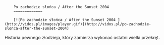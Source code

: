 
        Po zachodzie słońca / After the Sunset 2004 
        =============
        
        [![Po zachodzie słońca / After the Sunset 2004 ](http://vidos.pl/images/player.gif)](http://vidos.pl/po-zachodzie-slonca-after-the-sunset-2004)
        
        
 Historia pewnego złodzieja, który zamierza wykonać ostatni wielki przekręt.
    